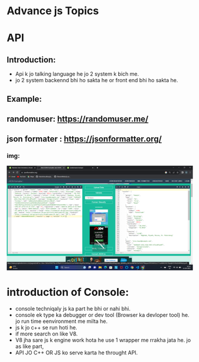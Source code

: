 # Advance js Topics
# API
## Introduction:
- Api  k jo talking language he jo 2 system k bich me.
- jo 2 system backennd bhi ho sakta he or front end bhi ho sakta he.
## Example:
## randomuser: https://randomuser.me/

## json formater : https://jsonformatter.org/
### img:
![Alt text](./image.png)

# introduction of Console:
- console techniqaly js ka part he bhi or nahi bhi.
- console ek type ka debugger or dev tool (Browser ka devloper tool) he. jo run time eenvironment me milta he.
- js k jo c++ se run hoti he.
- if more search on like V8.
- V8 jha sare js k engine work hota he use 1 wrapper me rrakha jata he. jo as like part, 
- API  JO C++ OR JS ko serve karta he throught API.
